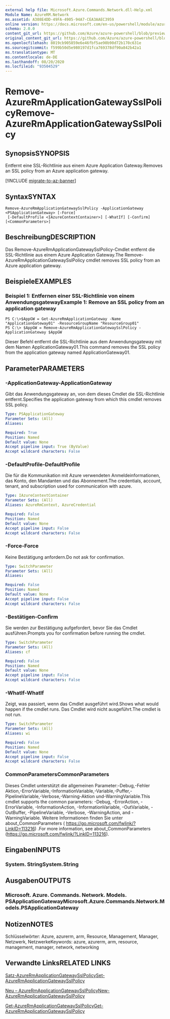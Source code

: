 ```yaml
---
external help file: Microsoft.Azure.Commands.Network.dll-Help.xml
Module Name: AzureRM.Network
ms.assetid: A308E4DD-49FA-4905-94A7-CEA3AAEC3959
online version: https://docs.microsoft.com/en-us/powershell/module/azurerm.network/remove-azurermapplicationgatewaysslpolicy
schema: 2.0.0
content_git_url: https://github.com/Azure/azure-powershell/blob/preview/src/ResourceManager/Network/Commands.Network/help/Remove-AzureRmApplicationGatewaySslPolicy.md
original_content_git_url: https://github.com/Azure/azure-powershell/blob/preview/src/ResourceManager/Network/Commands.Network/help/Remove-AzureRmApplicationGatewaySslPolicy.md
ms.openlocfilehash: 8019cb905859e6e46fbf5ae90b90d72b170c631e
ms.sourcegitcommit: f599b50d5e980197d1fca769378df90a842b42a1
ms.translationtype: MT
ms.contentlocale: de-DE
ms.lasthandoff: 08/20/2020
ms.locfileid: "93504529"
---
```

# <span data-ttu-id="d443e-101">Remove-AzureRmApplicationGatewaySslPolicy</span><span class="sxs-lookup"><span data-stu-id="d443e-101">Remove-AzureRmApplicationGatewaySslPolicy</span></span>

## <span data-ttu-id="d443e-102">Synopsis</span><span class="sxs-lookup"><span data-stu-id="d443e-102">SYNOPSIS</span></span>
<span data-ttu-id="d443e-103">Entfernt eine SSL-Richtlinie aus einem Azure Application Gateway.</span><span class="sxs-lookup"><span data-stu-id="d443e-103">Removes an SSL policy from an Azure application gateway.</span></span>

[!INCLUDE [migrate-to-az-banner](../../includes/migrate-to-az-banner.md)]

## <span data-ttu-id="d443e-104">Syntax</span><span class="sxs-lookup"><span data-stu-id="d443e-104">SYNTAX</span></span>

```
Remove-AzureRmApplicationGatewaySslPolicy -ApplicationGateway <PSApplicationGateway> [-Force]
 [-DefaultProfile <IAzureContextContainer>] [-WhatIf] [-Confirm] [<CommonParameters>]
```

## <span data-ttu-id="d443e-105">Beschreibung</span><span class="sxs-lookup"><span data-stu-id="d443e-105">DESCRIPTION</span></span>
<span data-ttu-id="d443e-106">Das Remove-AzureRmApplicationGatewaySslPolicy-Cmdlet entfernt die SSL-Richtlinie aus einem Azure Application Gateway.</span><span class="sxs-lookup"><span data-stu-id="d443e-106">The Remove-AzureRmApplicationGatewaySslPolicy cmdlet removes SSL policy from an Azure application gateway.</span></span>

## <span data-ttu-id="d443e-107">Beispiele</span><span class="sxs-lookup"><span data-stu-id="d443e-107">EXAMPLES</span></span>

### <span data-ttu-id="d443e-108">Beispiel 1: Entfernen einer SSL-Richtlinie von einem Anwendungsgateway</span><span class="sxs-lookup"><span data-stu-id="d443e-108">Example 1: Remove an SSL policy from an application gateway</span></span>
```
PS C:\>$AppGW = Get-AzureRmApplicationGateway -Name "ApplicationGateway01" -ResourceGroupName "ResourceGroup01"
PS C:\> $AppGW = Remove-AzureRmApplicationGatewaySslPolicy -ApplicationGateway $AppGW
```

<span data-ttu-id="d443e-109">Dieser Befehl entfernt die SSL-Richtlinie aus dem Anwendungsgateway mit dem Namen ApplicationGateway01.</span><span class="sxs-lookup"><span data-stu-id="d443e-109">This command removes the SSL policy from the application gateway named ApplicationGateway01.</span></span>

## <span data-ttu-id="d443e-110">Parameter</span><span class="sxs-lookup"><span data-stu-id="d443e-110">PARAMETERS</span></span>

### <span data-ttu-id="d443e-111">-ApplicationGateway</span><span class="sxs-lookup"><span data-stu-id="d443e-111">-ApplicationGateway</span></span>
<span data-ttu-id="d443e-112">Gibt das Anwendungsgateway an, von dem dieses Cmdlet die SSL-Richtlinie entfernt.</span><span class="sxs-lookup"><span data-stu-id="d443e-112">Specifies the application gateway from which this cmdlet removes SSL policy.</span></span>

```yaml
Type: PSApplicationGateway
Parameter Sets: (All)
Aliases: 

Required: True
Position: Named
Default value: None
Accept pipeline input: True (ByValue)
Accept wildcard characters: False
```

### <span data-ttu-id="d443e-113">-DefaultProfile</span><span class="sxs-lookup"><span data-stu-id="d443e-113">-DefaultProfile</span></span>
<span data-ttu-id="d443e-114">Die für die Kommunikation mit Azure verwendeten Anmeldeinformationen, das Konto, den Mandanten und das Abonnement.</span><span class="sxs-lookup"><span data-stu-id="d443e-114">The credentials, account, tenant, and subscription used for communication with azure.</span></span>

```yaml
Type: IAzureContextContainer
Parameter Sets: (All)
Aliases: AzureRmContext, AzureCredential

Required: False
Position: Named
Default value: None
Accept pipeline input: False
Accept wildcard characters: False
```

### <span data-ttu-id="d443e-115">-Force</span><span class="sxs-lookup"><span data-stu-id="d443e-115">-Force</span></span>
<span data-ttu-id="d443e-116">Keine Bestätigung anfordern.</span><span class="sxs-lookup"><span data-stu-id="d443e-116">Do not ask for confirmation.</span></span>

```yaml
Type: SwitchParameter
Parameter Sets: (All)
Aliases: 

Required: False
Position: Named
Default value: None
Accept pipeline input: False
Accept wildcard characters: False
```

### <span data-ttu-id="d443e-117">-Bestätigen</span><span class="sxs-lookup"><span data-stu-id="d443e-117">-Confirm</span></span>
<span data-ttu-id="d443e-118">Sie werden zur Bestätigung aufgefordert, bevor Sie das Cmdlet ausführen.</span><span class="sxs-lookup"><span data-stu-id="d443e-118">Prompts you for confirmation before running the cmdlet.</span></span>

```yaml
Type: SwitchParameter
Parameter Sets: (All)
Aliases: cf

Required: False
Position: Named
Default value: None
Accept pipeline input: False
Accept wildcard characters: False
```

### <span data-ttu-id="d443e-119">-WhatIf</span><span class="sxs-lookup"><span data-stu-id="d443e-119">-WhatIf</span></span>
<span data-ttu-id="d443e-120">Zeigt, was passiert, wenn das Cmdlet ausgeführt wird.</span><span class="sxs-lookup"><span data-stu-id="d443e-120">Shows what would happen if the cmdlet runs.</span></span>
<span data-ttu-id="d443e-121">Das Cmdlet wird nicht ausgeführt.</span><span class="sxs-lookup"><span data-stu-id="d443e-121">The cmdlet is not run.</span></span>

```yaml
Type: SwitchParameter
Parameter Sets: (All)
Aliases: wi

Required: False
Position: Named
Default value: None
Accept pipeline input: False
Accept wildcard characters: False
```

### <span data-ttu-id="d443e-122">CommonParameters</span><span class="sxs-lookup"><span data-stu-id="d443e-122">CommonParameters</span></span>
<span data-ttu-id="d443e-123">Dieses Cmdlet unterstützt die allgemeinen Parameter:-Debug,-Fehler Aktion,-ErrorVariable,-InformationVariable,-Variable,-Puffer,-PipelineVariable,-Verbose,-Warning-Aktion und-WarningVariable.</span><span class="sxs-lookup"><span data-stu-id="d443e-123">This cmdlet supports the common parameters: -Debug, -ErrorAction, -ErrorVariable, -InformationAction, -InformationVariable, -OutVariable, -OutBuffer, -PipelineVariable, -Verbose, -WarningAction, and -WarningVariable.</span></span> <span data-ttu-id="d443e-124">Weitere Informationen finden Sie unter about_CommonParameters ( https://go.microsoft.com/fwlink/?LinkID=113216) .</span><span class="sxs-lookup"><span data-stu-id="d443e-124">For more information, see about_CommonParameters (https://go.microsoft.com/fwlink/?LinkID=113216).</span></span>

## <span data-ttu-id="d443e-125">Eingaben</span><span class="sxs-lookup"><span data-stu-id="d443e-125">INPUTS</span></span>

### <span data-ttu-id="d443e-126">System. String</span><span class="sxs-lookup"><span data-stu-id="d443e-126">System.String</span></span>

## <span data-ttu-id="d443e-127">Ausgaben</span><span class="sxs-lookup"><span data-stu-id="d443e-127">OUTPUTS</span></span>

### <span data-ttu-id="d443e-128">Microsoft. Azure. Commands. Network. Models. PSApplicationGateway</span><span class="sxs-lookup"><span data-stu-id="d443e-128">Microsoft.Azure.Commands.Network.Models.PSApplicationGateway</span></span>

## <span data-ttu-id="d443e-129">Notizen</span><span class="sxs-lookup"><span data-stu-id="d443e-129">NOTES</span></span>
<span data-ttu-id="d443e-130">Schlüsselwörter: Azure, azurerm, arm, Resource, Management, Manager, Netzwerk, Netzwerke</span><span class="sxs-lookup"><span data-stu-id="d443e-130">Keywords: azure, azurerm, arm, resource, management, manager, network, networking</span></span>

## <span data-ttu-id="d443e-131">Verwandte Links</span><span class="sxs-lookup"><span data-stu-id="d443e-131">RELATED LINKS</span></span>

[<span data-ttu-id="d443e-132">Satz-AzureRmApplicationGatewaySslPolicy</span><span class="sxs-lookup"><span data-stu-id="d443e-132">Set-AzureRmApplicationGatewaySslPolicy</span></span>](./Set-AzureRmApplicationGatewaySslPolicy.md)

[<span data-ttu-id="d443e-133">Neu – AzureRmApplicationGatewaySslPolicy</span><span class="sxs-lookup"><span data-stu-id="d443e-133">New-AzureRmApplicationGatewaySslPolicy</span></span>](./New-AzureRmApplicationGatewaySslPolicy.md)

[<span data-ttu-id="d443e-134">Get-AzureRmApplicationGatewaySslPolicy</span><span class="sxs-lookup"><span data-stu-id="d443e-134">Get-AzureRmApplicationGatewaySslPolicy</span></span>](./Get-AzureRmApplicationGatewaySslPolicy.md)

